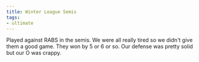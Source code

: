 ```yaml
---
title: Winter League Semis
tags:
- ultimate
---
```


Played against RABS in the semis. We were all really tired so we didn't give them a good game. They won by 5 or 6 or so. Our defense was pretty solid but our O was crappy.
